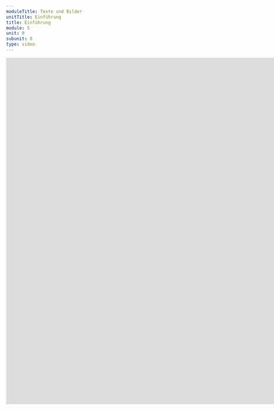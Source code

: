 ```yaml
---
moduleTitle: Texte und Bilder
unitTitle: Einführung
title: Einführung
module: 5
unit: 0
subunit: 0
type: video
---
```


<iframe width="1922" height="945" src="https://www.youtube.com/embed/MAWQwbDsqpA?autoplay=1" frameborder="0" allow="accelerometer; autoplay; encrypted-media; gyroscope; picture-in-picture" allowfullscreen></iframe>
